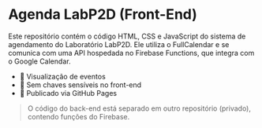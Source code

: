# Agenda LabP2D (Front-End)

Este repositório contém o código HTML, CSS e JavaScript do sistema de agendamento do Laboratório LabP2D. Ele utiliza o FullCalendar e se comunica com uma API hospedada no Firebase Functions, que integra com o Google Calendar.

- 📅 Visualização de eventos
- 🔐 Sem chaves sensíveis no front-end
- 🚀 Publicado via GitHub Pages

> O código do back-end está separado em outro repositório (privado), contendo funções do Firebase.
